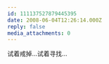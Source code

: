 ```yaml
---
id: 111137527879445395
date: 2008-06-04T12:26:14.000Z
reply: false
media_attachments: 0
---
```


试着戒掉...试着寻找...

